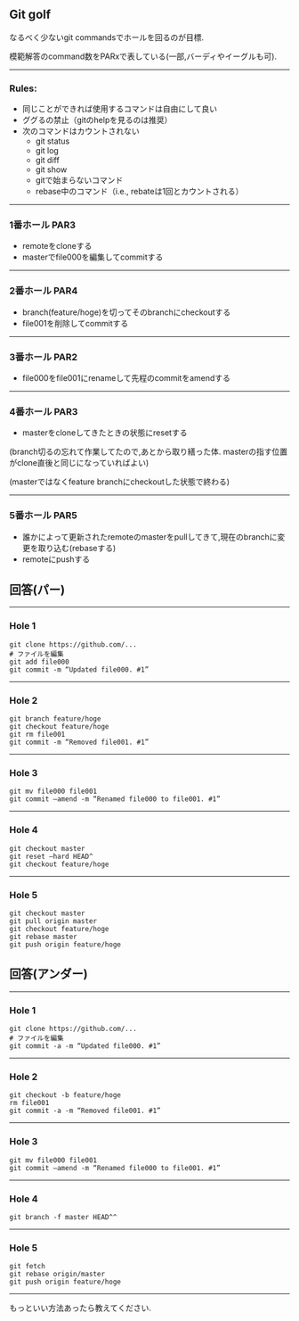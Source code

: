 ## Git golf 

なるべく少ないgit commandsでホールを回るのが目標.

模範解答のcommand数をPARxで表している(一部,バーディやイーグルも可).

---

### Rules:
- 同じことができれば使用するコマンドは自由にして良い
- ググるの禁止（gitのhelpを見るのは推奨）
- 次のコマンドはカウントされない
  - git status
  - git log
  - git diff
  - git show
  - gitで始まらないコマンド
  - rebase中のコマンド（i.e., rebateは1回とカウントされる）

---


### 1番ホール PAR3
- remoteをcloneする
- masterでfile000を編集してcommitする

---

### 2番ホール PAR4
- branch(feature/hoge)を切ってそのbranchにcheckoutする
- file001を削除してcommitする

---

### 3番ホール PAR2
- file000をfile001にrenameして先程のcommitをamendする

---

### 4番ホール PAR3
- masterをcloneしてきたときの状態にresetする

(branch切るの忘れて作業してたので,あとから取り繕った体. masterの指す位置がclone直後と同じになっていればよい)

(masterではなくfeature branchにcheckoutした状態で終わる)


---

### 5番ホール PAR5
- 誰かによって更新されたremoteのmasterをpullしてきて,現在のbranchに変更を取り込む(rebaseする)
- remoteにpushする


## 回答(パー)


---

### Hole 1

```{sh, eval=F}
git clone https://github.com/...
# ファイルを編集
git add file000
git commit -m “Updated file000. #1”
```

---

### Hole 2

```{sh, eval=F}
git branch feature/hoge
git checkout feature/hoge
git rm file001
git commit -m “Removed file001. #1”
```

---

### Hole 3

```{sh, eval=F}
git mv file000 file001
git commit —amend -m “Renamed file000 to file001. #1”
```

---

### Hole 4

```{sh, eval=F}
git checkout master
git reset —hard HEAD^
git checkout feature/hoge
```

---

### Hole 5

```{sh, eval=F}
git checkout master
git pull origin master
git checkout feature/hoge
git rebase master
git push origin feature/hoge
```

## 回答(アンダー)

---

### Hole 1

```{sh, eval=F}
git clone https://github.com/...
# ファイルを編集
git commit -a -m “Updated file000. #1”
```

---

### Hole 2

```{sh, eval=F}
git checkout -b feature/hoge
rm file001
git commit -a -m “Removed file001. #1”
```

---

### Hole 3

```{sh, eval=F}
git mv file000 file001
git commit —amend -m “Renamed file000 to file001. #1”
```

---

### Hole 4

```{sh, eval=F}
git branch -f master HEAD^^
```

---

### Hole 5

```{sh, eval=F}
git fetch
git rebase origin/master
git push origin feature/hoge
```

---

もっといい方法あったら教えてください.
